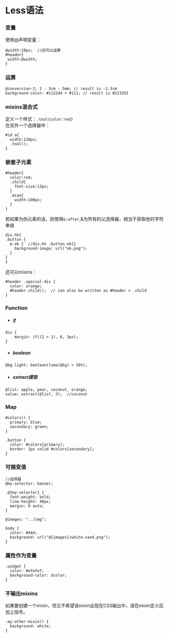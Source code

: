 # Less语法

### 变量
使用@声明变量：
```less
@width:10px;  //还可以运算
#header{
 width:@width;
}
```

### 运算
```less
@conversion-2: 2 - 3cm - 5mm; // result is -1.5cm
background-color: #112244 + #111; // result is #223355
```

### mixins混合式
定义一个样式：`.tool{color:red}`  
在另外一个选择器中：
```less
#id a{
  width:110px;
  .tool();
}
```

### 嵌套子元素
```less
#header{
  color:red;
  .child{
    font-size:13px;
  }
  .miao{
    width:100px;
  }
}
```
若如果为伪元素的话，则使用`&:after`,&为所有的父选择器，相当于获取他的字符串值
```less
div.hh{
.button {
  &-ok {  //div.hh .button-ok{}
    background-image: url("ok.png");   
  }
}
}
```
还可以mixins：
```less
#header .special-div {
  color: orange;
  #header.child();  // can also be written as #header > .child
}
```


### Function
* ##### if  
```less
div {
    margin: if((2 > 1), 0, 3px);
}
```

* ##### boolean  
`@bg-light: boolean(luma(@bg) > 50%);`  

* ##### extract提取
```less
@list: apple, pear, coconut, orange;
value: extract(@list, 3);  //coconut
```

### Map
```less
#colors() {
  primary: blue;
  secondary: green;
}

.button {
  color: #colors[primary];
  border: 1px solid #colors[secondary];
}
```

### 可插变值
```less
//选择器
@my-selector: banner;

.@{my-selector} {
  font-weight: bold;
  line-height: 40px;
  margin: 0 auto;
}

@images: "../img";

body {
  color: #444;
  background: url("@{images}/white-sand.png");
}
```

### 属性作为变量
```less
.widget {
  color: #efefef;
  background-color: $color;
}
```

### 不输出mixins
如果要创建一个mixin，但又不希望该mixin出现在CSS输出中，请在mixin定义后加上括号。
```less
.my-other-mixin() {
  background: white;
}
```
